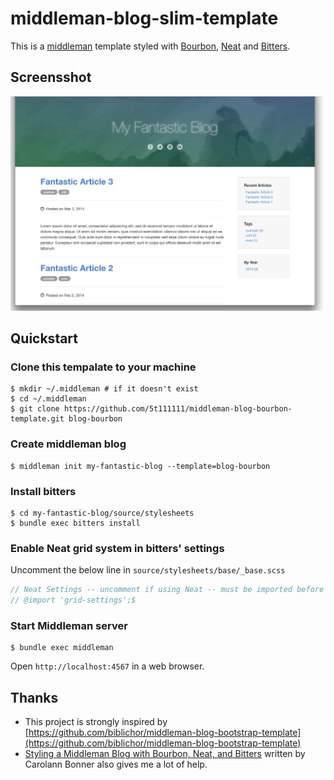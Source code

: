 # middleman-blog-slim-template

This is a [middleman](http://middlemanapp.com) template styled with [Bourbon](http://bourbon.io), [Neat](http://neat.bourbon.io) and [Bitters](http://bitters.bourbon.io).

## Screensshot

![screenshot.jpg](https://raw.githubusercontent.com/5t111111/middleman-blog-bourbon-template/master/screenshot.jpg)

## Quickstart

### Clone this tempalate to your machine

```console
$ mkdir ~/.middleman # if it doesn't exist
$ cd ~/.middleman
$ git clone https://github.com/5t111111/middleman-blog-bourbon-template.git blog-bourbon
```

### Create middleman blog

```console
$ middleman init my-fantastic-blog --template=blog-bourbon
```

### Install bitters

```console
$ cd my-fantastic-blog/source/stylesheets
$ bundle exec bitters install
```

### Enable Neat grid system in bitters' settings

Uncomment the below line in `source/stylesheets/base/_base.scss`

```scss
// Neat Settings -- uncomment if using Neat -- must be imported before Neat$
// @import 'grid-settings';$
```

### Start Middleman server

```console
$ bundle exec middleman
```

Open `http://localhost:4567` in a web browser.

## Thanks

- This project is strongly inspired by [https://github.com/biblichor/middleman-blog-bootstrap-template](https://github.com/biblichor/middleman-blog-bootstrap-template)
- [Styling a Middleman Blog with Bourbon, Neat, and Bitters](http://robots.thoughtbot.com/middleman-bourbon-walkthrough) written by Carolann Bonner also gives me a lot of help.
